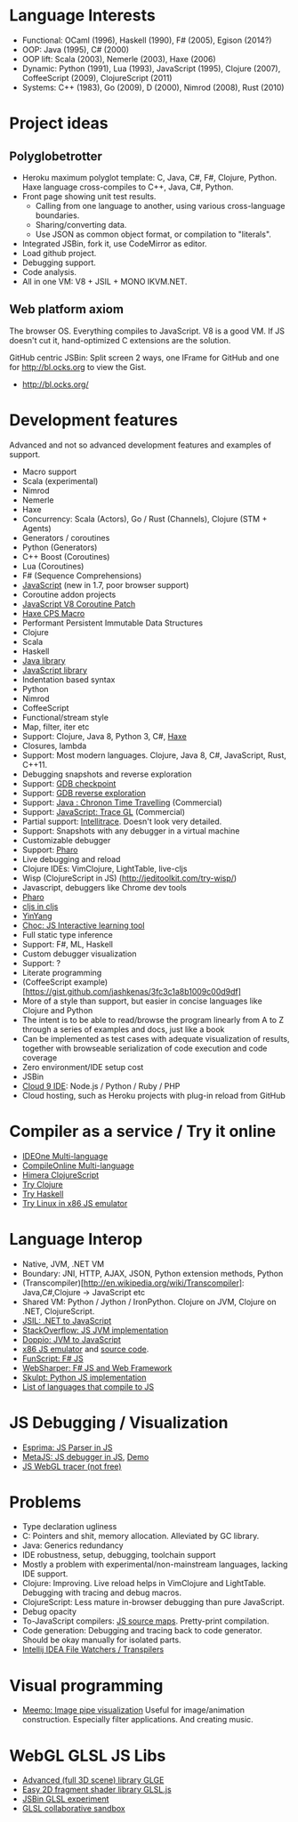 # Language Interests
 - Functional: OCaml (1996), Haskell (1990), F# (2005), Egison (2014?) 
 - OOP: Java (1995), C# (2000)
 - OOP lift: Scala (2003), Nemerle (2003), Haxe (2006)
 - Dynamic: Python (1991), Lua (1993), JavaScript (1995), Clojure (2007), CoffeeScript (2009), ClojureScript (2011)
 - Systems: C++ (1983), Go (2009), D (2000), Nimrod (2008), Rust (2010)

# Project ideas

## Polyglobetrotter
 - Heroku maximum polyglot template: C, Java, C#, F#, Clojure, Python. Haxe language cross-compiles to C++, Java, C#, Python.
 - Front page showing unit test results.
   - Calling from one language to another, using various cross-language boundaries.
   - Sharing/converting data.
   - Use JSON as common object format, or compilation to "literals".
 - Integrated JSBin, fork it, use CodeMirror as editor.
 - Load github project.
 - Debugging support.
 - Code analysis.
 - All in one VM: V8 + JSIL + MONO IKVM.NET.

## Web platform axiom

The browser OS. Everything compiles to JavaScript. V8 is a good VM.
If JS doesn't cut it, hand-optimized C extensions are the solution.

GitHub centric JSBin: Split screen 2 ways, one IFrame for GitHub and one for http://bl.ocks.org to view the Gist.
 - http://bl.ocks.org/

# Development features

Advanced and not so advanced development features and examples of support.

- Macro support
 - Scala (experimental)
 - Nimrod
 - Nemerle
 - Haxe
- Concurrency: Scala (Actors), Go / Rust (Channels), Clojure (STM + Agents)
- Generators / coroutines
 - Python (Generators)
 - C++ Boost (Coroutines)
 - Lua (Coroutines)
 - F# (Sequence Comprehensions)
 - [JavaScript](https://developer.mozilla.org/en-US/docs/Web/JavaScript/New_in_JavaScript/1.7#Generators) (new in 1.7, poor browser support)
- Coroutine addon projects
 - [JavaScript V8 Coroutine Patch](http://code.google.com/p/js-coroutine/)
 - [Haxe CPS Macro](https://github.com/Atry/haxe-continuation)
- Performant Persistent Immutable Data Structures
 - Clojure
 - Scala
 - Haskell
 - [Java library](https://github.com/krukow/clj-ds)
 - [JavaScript library](http://swannodette.github.io/mori/)
- Indentation based syntax
 - Python
 - Nimrod
 - CoffeeScript
- Functional/stream style
 - Map, filter, iter etc
 - Support: Clojure, Java 8, Python 3, C#, [Haxe](http://haxe.org/)
- Closures, lambda
 - Support: Most modern languages. Clojure, Java 8, C#, JavaScript, Rust, C++11.
- Debugging snapshots and reverse exploration
 - Support: [GDB checkpoint](https://sourceware.org/gdb/onlinedocs/gdb/Checkpoint_002fRestart.html)
 - Support: [GDB reverse exploration](http://www.sourceware.org/gdb/wiki/ProcessRecord/Tutorial)
 - Support: [Java : Chronon Time Travelling](http://chrononsystems.com/products/chronon-time-travelling-debugger) (Commercial)
 - Support: [JavaScript: Trace GL](https://trace.gl/index.html) (Commercial)
 - Partial support: [Intellitrace](http://msdn.microsoft.com/en-us/magazine/ee336126.aspx). Doesn't look very detailed.
 - Support: Snapshots with any debugger in a virtual machine
- Customizable debugger
 - Support: [Pharo](http://www.pharo-project.org/home)
- Live debugging and reload
 - Clojure IDEs: VimClojure, LightTable, live-cljs
 - Wisp (ClojureScript in JS) (http://jeditoolkit.com/try-wisp/)
 - Javascript, debuggers like Chrome dev tools
 - [Pharo](http://www.pharo-project.org/home)
 - [cljs in cljs](http://www.clojurescript.net/)
 - [YinYang](http://research.microsoft.com/en-us/people/smcdirm/liveprogramming.aspx?iedz00)
 - [Choc: JS Interactive learning tool](https://github.com/fullstackio/choc)
- Full static type inference
 - Support: F#, ML, Haskell
- Custom debugger visualization
 - Support: ?
- Literate programming
 - (CoffeeScript example)[https://gist.github.com/jashkenas/3fc3c1a8b1009c00d9df]
 - More of a style than support, but easier in concise languages like Clojure and Python
 - The intent is to be able to read/browse the program linearly from A to Z through a series of examples and docs, just like a book
 - Can be implemented as test cases with adequate visualization of results, together with browseable serialization of code execution and code coverage
- Zero environment/IDE setup cost
 - JSBin
 - [Cloud 9 IDE](https://c9.io/): Node.js / Python / Ruby / PHP
 - Cloud hosting, such as Heroku projects with plug-in reload from GitHub

# Compiler as a service / Try it online
 - [IDEOne Multi-language](http://ideone.com/)
 - [CompileOnline Multi-language](http://www.compileonline.com/)
 - [Himera ClojureScript](http://himera.herokuapp.com)
 - [Try Clojure](http://tryclj.com/)
 - [Try Haskell](http://tryhaskell.org/)
 - [Try Linux in x86 JS emulator](http://bellard.org/jslinux/index.html)
 
# Language Interop 

 - Native, JVM, .NET VM
 - Boundary: JNI, HTTP, AJAX, JSON, Python extension methods, Python
 - (Transcompiler)[http://en.wikipedia.org/wiki/Transcompiler]: Java,C#,Clojure -> JavaScript etc
 - Shared VM: Python / Jython / IronPython. Clojure on JVM, Clojure on .NET, ClojureScript.
 - [JSIL: .NET to JavaScript](http://jsil.org)
 - [StackOverflow: JS JVM implementation](http://stackoverflow.com/questions/12316557/javascript-jvm-implementation)
 - [Doppio: JVM to JavaScript](http://plasma-umass.github.io/doppio/about.html)
 - [x86 JS emulator](http://bellard.org/jslinux/index.html) and [source code](https://github.com/levskaya/jslinux-deobfuscated).
 - [FunScript: F# JS](http://funscript.info/)
 - [WebSharper: F# JS and Web Framework](http://websharper.com/home)
 - [Skulpt: Python JS implementation](http://www.skulpt.org/)
 - [List of languages that compile to JS](https://github.com/jashkenas/coffee-script/wiki/List-of-languages-that-compile-to-JS)

# JS Debugging / Visualization
 - [Esprima: JS Parser in JS](htps://github.com/ariya/esprima)
 - [MetaJS: JS debugger in JS](https://github.com/int3/metajs), [Demo](http://int3.github.io/metajs/#)
 - [JS WebGL tracer (not free)](https://trace.gl/)
  
# Problems

 - Type declaration ugliness
  - C: Pointers and shit, memory allocation. Alleviated by GC library.
  - Java: Generics redundancy
 - IDE robustness, setup, debugging, toolchain support
  - Mostly a problem with experimental/non-mainstream languages, lacking IDE support.
  - Clojure: Improving. Live reload helps in VimClojure and LightTable. Debugging with tracing and debug macros.
  - ClojureScript: Less mature in-browser debugging than pure JavaScript.
 - Debug opacity
  - To-JavaScript compilers: [JS source maps](http://www.html5rocks.com/en/tutorials/developertools/sourcemaps/). Pretty-print compilation.
  - Code generation: Debugging and tracing back to code generator. Should be okay manually for isolated parts.
  - [Intellij IDEA File Watchers / Transpilers](https://www.jetbrains.com/idea/webhelp/using-file-watchers.html)

# Visual programming
 - [Meemo: Image pipe visualization](http://meemoo.org/iframework/#gist/3124854) Useful for image/animation construction. Especially filter applications. And creating music.

# WebGL GLSL JS Libs
 - [Advanced (full 3D scene) library GLGE](http://www.glge.org/)
 - [Easy 2D fragment shader library GLSL.js](http://greweb.me/glsl.js/examples/)
 - [JSBin GLSL experiment](http://jsbin.com/aCEcohi/52/edit)
 - [GLSL collaborative sandbox](http://glsl.heroku.com)
